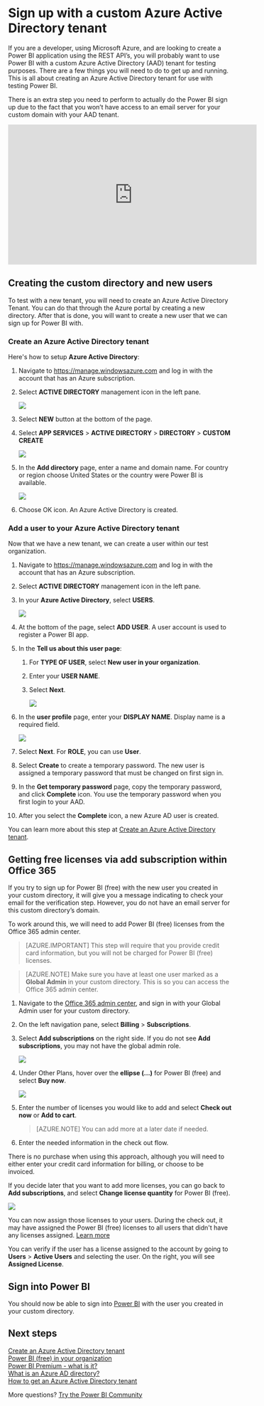 <properties
pageTitle="Sign up with a custom Azure Active Directory tenant"
description="You may be a developer and looking to test your Power BI application that uses the REST API. Creating a custom directory in your Azure subscription can allow you to try an isolated environment. There are a few things you need to do to get Power BI to work with that custom directory."
services="powerbi"
documentationCenter=""
authors="guyinacube"
manager="erikre"
backup=""
editor=""
tags=""
qualityFocus="no"
qualityDate=""/>

<tags
ms.service="powerbi"
ms.devlang="NA"
ms.topic="article"
ms.tgt_pltfrm="na"
ms.workload="powerbi"
ms.date="05/31/2017"
ms.author="asaxton"/>

# Sign up with a custom Azure Active Directory tenant

If you are a developer, using Microsoft Azure, and are looking to create a Power BI application using the REST API’s, you will probably want to use Power BI with a custom Azure Active Directory (AAD) tenant for testing purposes.  There are a few things you will need to do to get up and running. This is all about creating an Azure Active Directory tenant for use with testing Power BI. 

There is an extra step you need to perform to actually do the Power BI sign up due to the fact that you won’t have access to an email server for your custom domain with your AAD tenant.

<iframe width="560" height="315" src="https://www.youtube.com/embed/97IfXEWZMfU?showinfo=0" frameborder="0" allowfullscreen></iframe>

## Creating the custom directory and new users

To test with a new tenant, you will need to create an Azure Active Directory Tenant. You can do that through the Azure portal by creating a new directory. After that is done, you will want to create a new user that we can sign up for Power BI with.

### Create an Azure Active Directory tenant

Here's how to setup **Azure Active Directory**:

 1. Navigate to https://manage.windowsazure.com and log in with the account that has an Azure subscription.

 2. Select **ACTIVE DIRECTORY** management icon in the left pane.

    ![](media/powerbi-developer-create-an-azure-active-directory-tenant/active-directory.png)

 3. Select **NEW** button at the bottom of the page.

 4. Select **APP SERVICES** > **ACTIVE DIRECTORY** > **DIRECTORY** > **CUSTOM CREATE**

    ![](media/powerbi-developer-create-an-azure-active-directory-tenant/new-ad.png)

 5. In the **Add directory** page, enter a name and domain name. For country or region choose United States or the country were Power BI is available.

    ![](media/powerbi-developer-create-an-azure-active-directory-tenant/add-directory.png)

 6. Choose OK icon. An Azure Active Directory is created.

### Add a user to your Azure Active Directory tenant

Now that we have a new tenant, we can create a user within our test organization.

1. Navigate to https://manage.windowsazure.com and log in with the account that has an Azure subscription.

2. Select **ACTIVE DIRECTORY** management icon in the left pane.

3. In your **Azure Active Directory**, select **USERS**.

    ![](media/powerbi-developer-create-an-azure-active-directory-tenant/add-ad-user.png)

4. At the bottom of the page, select **ADD USER**. A user account is used to register a Power BI app.

5. In the **Tell us about this user page**:

	1. For **TYPE OF USER**, select **New user in your organization**.
	2. Enter your **USER NAME**.
	3. Select **Next**.

        ![](media/powerbi-developer-create-an-azure-active-directory-tenant/add-ad-user2.png)

6. In the **user profile** page, enter your **DISPLAY NAME**. Display name is a required field.

	![](media/powerbi-developer-create-an-azure-active-directory-tenant/user-profile.png)

7. Select **Next**. For **ROLE**, you can use **User**.

8. Select **Create** to create a temporary password. The new user is assigned a temporary password that must be changed on first sign in.

9. In the **Get temporary password** page, copy the temporary password, and click **Complete** icon. You use the temporary password when you first login to your AAD.

10. After you select the **Complete** icon, a new Azure AD user is created.

 You can learn more about this step at [Create an Azure Active Directory tenant](powerbi-developer-create-an-azure-active-directory-tenant.md).

## Getting free licenses via add subscription within Office 365

If you try to sign up for Power BI (free) with the new user you created in your custom directory, it will give you a message indicating to check your email for the verification step. However, you do not have an email server for this custom directory’s domain. 

To work around this, we will need to add Power BI (free) licenses from the Office 365 admin center.

> [AZURE.IMPORTANT] This step will require that you provide credit card information, but you will not be charged for Power BI (free) licenses.

> [AZURE.NOTE] Make sure you have at least one user marked as a **Global Admin** in your custom directory. This is so you can access the Office 365 admin center.

1.	Navigate to the [Office 365 admin center](https://portal.office.com/admin/default.aspx), and sign in with your Global Admin user for your custom directory.

2.	On the left navigation pane, select **Billing** > **Subscriptions**.

3.	Select **Add subscriptions** on the right side. If you do not see **Add subscriptions**, you may not have the global admin role.

    ![](media/powerbi-admin-powerbi-free-in-your-organization/o365-add-subscription.png)

4.	Under Other Plans, hover over the **ellipse (…)** for Power BI (free) and select **Buy now**.

    ![](media/powerbi-admin-powerbi-free-in-your-organization/buy-powerbi-free.png)

5.	Enter the number of licenses you would like to add and select **Check out now** or **Add to cart**.

    > [AZURE.NOTE] You can add more at a later date if needed.

6.	Enter the needed information in the check out flow.

There is no purchase when using this approach, although you will need to either enter your credit card information for billing, or choose to be invoiced.

If you decide later that you want to add more licenses, you can go back to **Add subscriptions**, and select **Change license quantity** for Power BI (free).

![](media/powerbi-admin-powerbi-free-in-your-organization/change-license-quantity.png)

You can now assign those licenses to your users. During the check out, it may have assigned the Power BI (free) licenses to all users that didn't have any licenses assigned. [Learn more](https://support.office.com/article/Assign-or-unassign-licenses-for-Office-365-for-business-997596b5-4173-4627-b915-36abac6786dc)

You can verify if the user has a license assigned to the account by going to **Users** > **Active Users** and selecting the user. On the right, you will see **Assigned License**.

## Sign into Power BI

You should now be able to sign into [Power BI](https://app.powerbi.com) with the user you created in your custom directory.

## Next steps

[Create an Azure Active Directory tenant](powerbi-developer-create-an-azure-active-directory-tenant.md)  
[Power BI (free) in your organization](powerbi-admin-powerbi-free-in-your-organization.md)  
[Power BI Premium - what is it?](powerbi-premium.md)  
[What is an Azure AD directory?](https://msdn.microsoft.com/library/azure/jj573650.aspx)  
[How to get an Azure Active Directory tenant](https://azure.microsoft.com/documentation/articles/active-directory-howto-tenant/)  

More questions? [Try the Power BI Community](http://community.powerbi.com/)